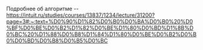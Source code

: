Подробнее об алгоритме -- https://intuit.ru/studies/courses/13837/1234/lecture/31200?page=3#:~:text=%D0%90%D1%82%D0%B0%D0%BA%D0%B0%20%D0%BF%D0%BE%D0%B2%D1%82%D0%BE%D1%80%D0%BD%D1%8B%D0%BC%20%D1%88%D0%B8%D1%84%D1%80%D0%BE%D0%B2%D0%B0%D0%BD%D0%B8%D0%B5%D0%BC